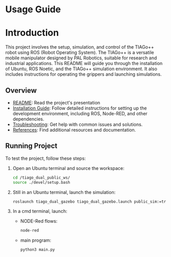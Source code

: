 # Usage Guide

# Introduction

This project involves the setup, simulation, and control of the TIAGo++ robot using ROS (Robot Operating System). The TIAGo++ is a versatile mobile manipulator designed by PAL Robotics, suitable for research and industrial applications. This README will guide you through the installation of Ubuntu, ROS Noetic, and the TIAGo++ simulation environment. It also includes instructions for operating the grippers and launching simulations.

## Overview

- [README](../README.md): Read the project's presentation
- [Installation Guide](docs/INSTALLATION.md): Follow detailed instructions for setting up the development environment, including ROS, Node-RED, and other dependencies.
- [Troubleshooting](docs/TROUBLESHOOTING.md): Get help with common issues and solutions.
- [References](docs/REFERENCES.md): Find additional resources and documentation.

## Running Project

To test the project, follow these steps:

1. Open an Ubuntu terminal and source the workspace:
   ```bash
   cd /tiago_dual_public_ws/
   source ./devel/setup.bash
   ```

2. Still in an Ubuntu terminal, launch the simulation:
   ```bash
   roslaunch tiago_dual_gazebo tiago_dual_gazebo.launch public_sim:=true end_effector_left:=pal-gripper end_effector_right:=pal-gripper
   ```

3. In a cmd terminal, launch:
   - NODE-Red flows:
      ```bash
      node-red
      ```

   - main program:
      ```bash
      python3 main.py
      ```
